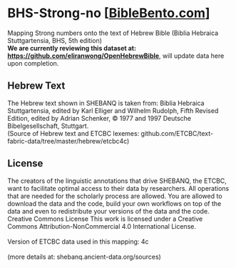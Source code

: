 # BHS-Strong-no [<a href="https://biblebento.com/" target="_blank">BibleBento.com</a>]
<p>Mapping Strong numbers onto the text of Hebrew Bible (Biblia Hebraica Stuttgartensia, BHS, 5th edition)<br />
<b>We are currently reviewing this dataset at: <a href='https://github.com/eliranwong/OpenHebrewBible'>https://github.com/eliranwong/OpenHebrewBible</a></b>, will update data here upon completion.</p>

<h2>Hebrew Text</h2>
<p>
The Hebrew text shown in SHEBANQ is taken from: Biblia Hebraica Stuttgartensia, edited by Karl Elliger and Wilhelm Rudolph, Fifth Revised Edition, edited by Adrian Schenker, © 1977 and 1997 Deutsche Bibelgesellschaft, Stuttgart.<br />
(Source of Hebrew text and ETCBC lexemes: github.com/ETCBC/text-fabric-data/tree/master/hebrew/etcbc4c)
</p>

<h2>License</h2>
<p>The creators of the linguistic annotations that drive SHEBANQ, the ETCBC, want to facilitate optimal access to their data by researchers. All operations that are needed for the scholarly process are allowed. You are allowed to download the data and the code, build your own workflows on top of the data and even to redistribute your versions of the data and the code.
<br />
Creative Commons License
This work is licensed under a Creative Commons Attribution-NonCommercial 4.0 International License.<br />
<br />
Version of ETCBC data used in this mapping: 4c<br /><br />
(more details at: shebanq.ancient-data.org/sources)
</p>
